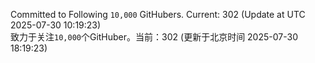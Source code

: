 Committed to Following `10,000` GitHubers. Current: <!-- FOLLOWING_COUNT -->302<!-- FOLLOWING_COUNT --> (Update at UTC <!-- LAST_UPDATED -->2025-07-30 10:19:23<!-- LAST_UPDATED -->)<br>
致力于关注`10,000`个GitHuber。当前：<!-- FOLLOWING_COUNT -->302<!-- FOLLOWING_COUNT --> (更新于北京时间 <!-- LAST_UPDATED_CST -->2025-07-30 18:19:23<!-- LAST_UPDATED_CST -->)
